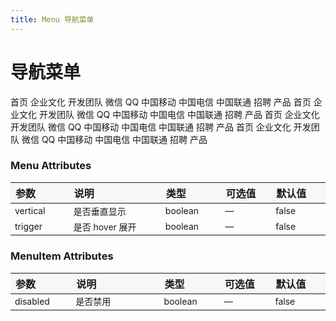 ```yaml
---
title: Menu 导航菜单
---
```


# 导航菜单

<code-demo title="顶栏" description="适用广泛的基础用法">
  <menu-demo1></menu-demo1>
  <highlight-code slot="codeText" lang="vue">
    <y-menu :selected.sync="selected">
      <y-menu-item name="home">首页</y-menu-item>
      <y-sub-menu name="about">
        <template slot="title">关于</template>
        <y-menu-item name="culture">企业文化</y-menu-item>
        <y-menu-item name="developers">开发团队</y-menu-item>
        <y-sub-menu name="contacts">
          <template slot="title">联系方式</template>
          <y-menu-item name="wechat">微信</y-menu-item>
          <y-menu-item name="qq">QQ</y-menu-item>
          <y-sub-menu name="phone">
            <template slot="title">手机</template>
            <y-menu-item name="cy">中国移动</y-menu-item>
            <y-menu-item name="cd">中国电信</y-menu-item>
            <y-menu-item name="cl">中国联通</y-menu-item>
          </y-sub-menu>
        </y-sub-menu>
      </y-sub-menu>
      <y-menu-item name="hire">招聘</y-menu-item>
      <y-menu-item name="product">产品</y-menu-item>
    </y-menu>
    <script>
      export default {
        data() {
          return {
            selected: ['home'],
          }
        },
      }
    </script>
  </highlight-code>
</code-demo>

<code-demo title="侧栏" description="垂直菜单，可内嵌子菜单">
  <menu-demo2></menu-demo2>
  <highlight-code slot="codeText" lang="vue">
    <y-menu :selected.sync="selected" vertical>
      <y-menu-item name="home">首页</y-menu-item>
      <y-sub-menu name="about">
        <template slot="title">关于</template>
        <y-menu-item name="culture">企业文化</y-menu-item>
        <y-menu-item name="developers">开发团队</y-menu-item>
        <y-sub-menu name="contacts">
          <template slot="title">联系方式</template>
          <y-menu-item name="wechat">微信</y-menu-item>
          <y-menu-item name="qq">QQ</y-menu-item>
          <y-sub-menu name="phone">
            <template slot="title">手机</template>
            <y-menu-item name="cy">中国移动</y-menu-item>
            <y-menu-item name="cd">中国电信</y-menu-item>
            <y-menu-item name="cl">中国联通</y-menu-item>
          </y-sub-menu>
        </y-sub-menu>
      </y-sub-menu>
      <y-menu-item name="hire">招聘</y-menu-item>
      <y-menu-item name="product">产品</y-menu-item>
    </y-menu>
    <script>
      export default {
        data() {
          return {
            selected: ['home'],
          }
        },
      }
    </script>
  </highlight-code>
</code-demo>

<code-demo title="禁用" description="可以通过disabled禁用某一个菜单">
  <menu-demo3></menu-demo3>
  <highlight-code slot="codeText" lang="vue">
    <y-menu :selected.sync="selected">
      <y-menu-item name="home">首页</y-menu-item>
      <y-sub-menu name="about">
        <template slot="title">关于</template>
        <y-menu-item name="culture">企业文化</y-menu-item>
        <y-menu-item name="developers">开发团队</y-menu-item>
        <y-sub-menu name="contacts">
          <template slot="title">联系方式</template>
          <y-menu-item name="wechat">微信</y-menu-item>
          <y-menu-item name="qq">QQ</y-menu-item>
          <y-sub-menu name="phone">
            <template slot="title">手机</template>
            <y-menu-item name="cy">中国移动</y-menu-item>
            <y-menu-item name="cd">中国电信</y-menu-item>
            <y-menu-item name="cl">中国联通</y-menu-item>
          </y-sub-menu>
        </y-sub-menu>
      </y-sub-menu>
      <y-menu-item name="hire" disabled>招聘</y-menu-item>
      <y-menu-item name="product">产品</y-menu-item>
    </y-menu>
    <script>
      export default {
        data() {
          return {
            selected: ['home'],
          }
        },
      }
    </script>
  </highlight-code>
</code-demo>

<code-demo title="hover展开" description="支持鼠标hover展开子目录，只有在水平方向有效">
  <menu-demo4></menu-demo4>
  <highlight-code slot="codeText" lang="vue">
    <y-menu :selected.sync="selected" trigger>
      <y-menu-item name="home">首页</y-menu-item>
      <y-sub-menu name="about">
        <template slot="title">关于</template>
        <y-menu-item name="culture">企业文化</y-menu-item>
        <y-menu-item name="developers">开发团队</y-menu-item>
        <y-sub-menu name="contacts">
          <template slot="title">联系方式</template>
          <y-menu-item name="wechat">微信</y-menu-item>
          <y-menu-item name="qq">QQ</y-menu-item>
          <y-sub-menu name="phone">
            <template slot="title">手机</template>
            <y-menu-item name="cy">中国移动</y-menu-item>
            <y-menu-item name="cd">中国电信</y-menu-item>
            <y-menu-item name="cl">中国联通</y-menu-item>
          </y-sub-menu>
        </y-sub-menu>
      </y-sub-menu>
      <y-menu-item name="hire" disabled>招聘</y-menu-item>
      <y-menu-item name="product">产品</y-menu-item>
    </y-menu>
    <script>
      export default {
        data() {
          return {
            selected: ['home'],
          }
        },
      }
    </script>
  </highlight-code>
</code-demo>

<style scoped>
table th { width: 100px; text-align: left; background: #f7f7f7; } 
table th:nth-of-type(2){ width: 200px; }
table td { font-size: 14px; }
</style>

### Menu Attributes

| 参数     | 说明            | 类型    | 可选值 | 默认值 |
| -------- | --------------- | ------- | ------ | ------ |
| vertical | 是否垂直显示    | boolean | —      | false  |
| trigger  | 是否 hover 展开 | boolean | —      | false  |

### MenuItem Attributes

| 参数     | 说明     | 类型    | 可选值 | 默认值 |
| -------- | -------- | ------- | ------ | ------ |
| disabled | 是否禁用 | boolean | —      | false  |
